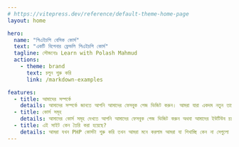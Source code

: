 ```yaml
---
# https://vitepress.dev/reference/default-theme-home-page
layout: home

hero:
  name: "পিএইচপি বেসিক কোর্স"
  text: "একটি বিগেনার ফ্রেন্ডলি পিএইচপি কোর্স"
  tagline: সৌজন‍্যেঃ Learn with Polash Mahmud
  actions:
    - theme: brand
      text: চলুন শুরু করি
      link: /markdown-examples

features:
  - title: আমাদের সম্পর্কে
    details: আমাদের সম্পর্কে জানতে আপনি আমাদের ফেসবুক পেজ ভিজিট করুন। আমরা যারা একদম নতুন তাদের সহজ ভাষায় পিএইচপি শিখানোর চেষ্টা করি। এছাড়াও আমাদের ইউটিউব চ্যানেলে পিএইচপি নিয়ে ভিডিও টিউটোরিয়াল পাবেন।
  - title: কোর্স সমূহ
    details: আমাদের কোর্স সমূহ দেখতে আপনি আমাদের ফেসবুক পেজ ভিজিট করুন অথবা আমাদের ইউটিউব চ্যানেলে ভিজিট করুন।
  - title: এই সাইট কেন তৈরি করা হয়েছে?
    details: আমরা যখন PHP কোর্সটা শুরু করি তখন আমরা মনে করলাম আমরা যা শিখাচ্ছি কেন না সেগুলো কোথাও নোট করা রাখা যাক। সেই চিন্তা থেকেই আমাদের এই ডকুমেন্টেশনটি তৈরি করা। আমরা যেই কোড গুলো লেখব সেগুলো এই ডকুমেন্টেশনে নোট করে রাখা হবে। যাতে আমরা পরবর্তীতে যখন কোড গুলো দেখব তখন আমরা এই ডকুমেন্টেশন থেকে দেখে নিতে পারি।
---
```


